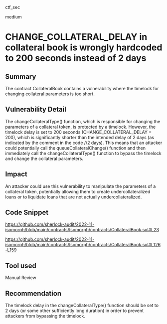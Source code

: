ctf_sec

medium

# CHANGE_COLLATERAL_DELAY in collateral book is wrongly hardcoded to 200 seconds instead of 2 days

## Summary

The contract CollateralBook contains a vulnerability where the timelock for changing collateral parameters is too short.

## Vulnerability Detail

The changeCollateralType() function, which is responsible for changing the parameters of a collateral token, is protected by a timelock. However, the timelock delay is set to 200 seconds (CHANGE_COLLATERAL_DELAY = 200), which is significantly shorter than the intended delay of 2 days (as indicated by the comment in the code //2 days). This means that an attacker could potentially call the queueCollateralChange() function and then immediately call the changeCollateralType() function to bypass the timelock and change the collateral parameters.

## Impact

An attacker could use this vulnerability to manipulate the parameters of a collateral token, potentially allowing them to create undercollateralized loans or to liquidate loans that are not actually undercollateralized.

## Code Snippet

https://github.com/sherlock-audit/2022-11-isomorph/blob/main/contracts/Isomorph/contracts/CollateralBook.sol#L23

https://github.com/sherlock-audit/2022-11-isomorph/blob/main/contracts/Isomorph/contracts/CollateralBook.sol#L126-L159

## Tool used

Manual Review

## Recommendation

The timelock delay in the changeCollateralType() function should be set to 2 days (or some other sufficiently long duration) in order to prevent attackers from bypassing the timelock.
